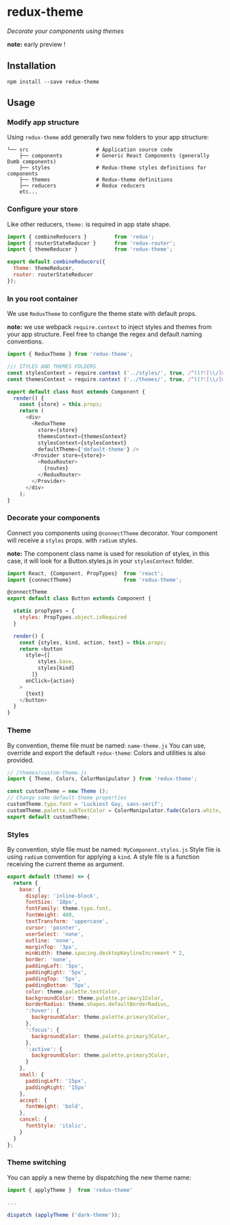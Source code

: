 # redux-theme

_Decorate your components using themes_

**note:** early preview !

## Installation

```
npm install --save redux-theme
```

## Usage

### Modify app structure

Using `redux-theme` add generally two new folders to your app structure:

```
└── src                      # Application source code
    ├── components           # Generic React Components (generally Dumb components)
    ├── styles               # Redux-theme styles definitions for components
    ├── themes               # Redux-theme definitions
    ├── reducers             # Redux reducers
    etc...
```

### Configure your store

Like other reducers, `theme:` is required in app state shape.

```js
import { combineReducers }         from 'redux';
import { routerStateReducer }      from 'redux-router';
import { themeReducer }            from 'redux-theme';

export default combineReducers({
  theme: themeReducer,
  router: routerStateReducer
});
```

### In you root container

We use `ReduxTheme` to configure the theme state with default props.

**note:** we use webpack `require.context` to inject styles and themes from your
app structure. Feel free to change the regex and default naming conventions.

```js
import { ReduxTheme } from 'redux-theme';

/// STYLES AND THEMES FOLDERS
const stylesContext = require.context ('../styles/', true, /^((?![\\/]node_modules[\\/]).)*\\.styles\.js/);
const themesContext = require.context ('../themes/', true, /^((?![\\/]node_modules[\\/]).)*\-theme\.js/);

export default class Root extends Component {
  render() {
    const {store} = this.props;
    return (
      <div>
        <ReduxTheme
          store={store}
          themesContext={themesContext}
          stylesContext={stylesContext}
          defaultTheme={'default-theme'} />
        <Provider store={store}>
          <ReduxRouter>
            {routes}
          </ReduxRouter>
        </Provider>
      </div>
    );
}
```

### Decorate your components

Connect you components using `@connectTheme` decorator.
Your component will receive a `styles` props. with `radium` styles.

**note:** The component class name is used for resolution of styles,
in this case, it will look for a Button.styles.js in your `stylesContext` folder.

```js
import React, {Component, PropTypes}  from 'react';
import {connectTheme}                 from 'redux-theme';

@connectTheme
export default class Button extends Component {

  static propTypes = {
    styles: PropTypes.object.isRequired
  }

  render() {
    const {styles, kind, action, text} = this.props;
    return <button
      style={[
          styles.base,
          styles[kind]
        ]}
      onClick={action}
    >
      {text}
    </button>
  }
}
```

### Theme

By convention, theme file must be named: `name-theme.js`
You can use, override and export the default `redux-theme`:
Colors and utilities is also provided.

```js
// /themes/custom-theme.js
import { Theme, Colors, ColorManipulator } from 'redux-theme';

const customTheme = new Theme ();
// Change some default theme properties
customTheme.typo.font = 'Luckiest Guy, sans-serif';
customTheme.palette.subTextColor = ColorManipulator.fade(Colors.white, 0.54);
export default customTheme;
```

### Styles

By convention, style file must be named: `MyComponent.styles.js`
Style file is using `radium` convention for applying a `kind`.
A style file is a function receiving the current theme as argument.

```js
export default (theme) => {
  return {
    base: {
      display: 'inline-block',
      fontSize: '18px',
      fontFamily: theme.typo.font,
      fontWeight: 400,
      textTransform: 'uppercase',
      cursor: 'pointer',
      userSelect: 'none',
      outline: 'none',
      marginTop: '3px',
      minWidth: theme.spacing.desktopKeylineIncrement * 2,
      border: 'none',
      paddingLeft: '5px',
      paddingRight: '5px',
      paddingTop: '5px',
      paddingBottom: '5px',
      color: theme.palette.textColor,
      backgroundColor: theme.palette.primary1Color,
      borderRadius: theme.shapes.defaultBorderRadius,
      ':hover': {
        backgroundColor: theme.palette.primary3Color,
      },
      ':focus': {
        backgroundColor: theme.palette.primary3Color,
      },
      ':active': {
        backgroundColor: theme.palette.primary3Color,
      }
    },
    small: {
      paddingLeft: '15px',
      paddingRight: '15px'
    },
    accept: {
      fontWeight: 'bold',
    },
    cancel: {
      fontStyle: 'italic',
    }
  }
};
```

### Theme switching

You can apply a new theme by dispatching the new theme name:
```js
import { applyTheme }  from 'redux-theme'

...

dispatch (applyTheme ('dark-theme'));
```
